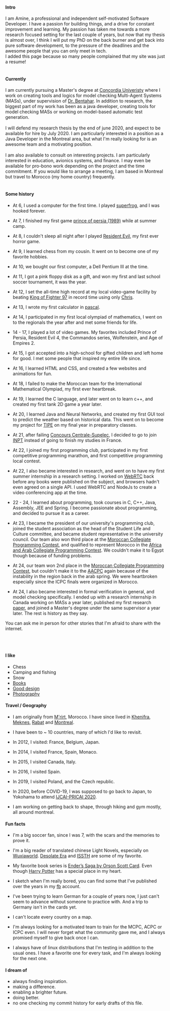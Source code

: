 
#### Intro
I am Amine, a professional and independent self-motivated Software Developer. I have a passion for building things, and a drive for constant improvement and learning. My passion has taken me towards a more research focused setting for the last couple of years, but now that my thesis is almost over, I think I will put my PhD on the back burner and get back into pure software development, to the pressure of the deadlines and the awesome people that you can only meet in tech.
<br>
I added this page because so many people complained that my site was just a resume!
<br><br>
#### Currently
I am currently pursuing a Master's degree at [Concordia Univeristy](https://www.concordia.ca/) where I work on creating tools and logics for model checking Multi-Agent Systems (MASs), under supervision of [Dr. Bentahar](https://users.encs.concordia.ca/~bentahar/). In addition to research, the biggest part of my work has been as a java developer, creating tools for model checking MASs or working on model-based automatic test generation.
<br><br>
I will defend my research thesis by the end of june 2020, and expect to be available for hire by July 2020. I am particularly interested in a position as a Java Developer in the Montreal area, but what I'm really looking for is an awesome team and a motivating position.
<br><br>
I am also available to consult on interesting projects. I am particularly interested in education, avionics systems, and finance. I may even be available for pro-bono work depending on the project and the time commitment.  If you would like to arrange a meeting, I am based in Montreal but travel to Morocco (my home country) frequently.
<br><br>

#### Some history

- At 6, I used a computer for the first time. I played [superfrog](https://www.dosgamesarchive.com/download/superfrog/), and I was hooked forever.

- At 7, I finished my first game [prince of persia (1989)](https://www.retrogames.cz/play_102-DOS.php?language=EN) while at summer camp.

- At 8, I couldn't sleep all night after I played [Resident Evil](https://en.wikipedia.org/wiki/Resident_Evil_(1996_video_game)), my first ever horror game.

- At 9, I learned chess from my cousin. It went on to become one of my favorite hobbies. 

- At 10, we bought our first computer, a Dell Pentium III at the time.

- At 11, I got a pink floppy disk as a gift, and won my first and last school soccer tournament, it was the year.

- At 12, I set the all-time high record at my local video-game facility by beating [King of Fighter 97](https://www.retrogames.cz/play_102-DOS.php?language=EN) in record time using only [Chris](https://hero.fandom.com/wiki/Chris_(The_King_of_Fighters)).

- At 13, I wrote my first calculator in  [pascal](https://en.wikipedia.org/wiki/Pascal_(programming_language)).

- At 14, I participated in my first local olympiad of mathematics, I went on to the regionals the year after and met some friends for life. 

- 14 - 17, I played a lot of video games. My favorites included Prince of Persia, Resident Evil 4, the Commandos series, Wolfenstein, and Age of Empires 2.

- At 15, I got accepted into a high-school for gifted children and left home for good. I met some people that inspired my entire life since.

- At 16, I learned HTML and CSS, and created a few websites and animations for fun.

- At 18, I failed to make the Moroccan team for the International Mathematical Olympiad, my first ever heartbreak.

- At 19, I learned the C language, and later went on to learn c++, and created my first tank 2D game a year later.

- At 20, I learned Java and Neural Networks, and created my first GUI tool to predict the weather based on historical data. This went on to become my project for [TIPE](https://www.scei-concours.fr/tipe.php) on my final year in preparatory classes.

- At 21, after failing [Concours Centrale-Supelec](https://www.concours-centrale-supelec.fr/), I decided to go to join [INPT](https://www.inpt.ac.ma/) instead of going to finish my studies in France.

- At 22, I joined my first programming club, participated in my first competitive programming marathon, and first competitive programming local contest.

- At 22, I also became interested in research, and went on to have my first summer internship in a research setting. I worked on [WebRTC](https://webrtc.org/) back before any books were published on the subject, and browsers hadn't even agreed on a single API. I used WebRTC and NodeJs to create a video conferencing app at the time.

- 22 - 24, I learned about programming, took courses in C, C++, Java, Assembly, JEE and Spring. I become passionate about programming, and decided to pursue it as a career.

- At 23, I became the president of our university's programming club, joined the student association as the head of the Student Life and Culture committee, and became student representative in the university council. Our team also won third place at the [Moroccan Collegiate Programming Contest](https://icpc.baylor.edu/regionals/finder/MCPC-2014), and qualified to represent Morocco in the [Africa and Arab Collegiate Programming Contest](http://acpc.global/). We couldn't make it to Egypt though because of funding problems.

- At 24, our team won 2nd place in the [Moroccan Collegiate Programming Contest](https://icpc.baylor.edu/regionals/finder/MCPC-2014), but couldn't make it to the [AACPC](http://acpc.global/) again because of the instability in the region back in the arab spring. We were heartbroken especially since the ICPC finals were organized in Morocco.

- At 24, I also became interested in formal verification in general, and model checking specifically. I ended up with a research internship in Canada working on MASs a year later, published my first research [paper](https://link.springer.com/chapter/10.1007/978-3-319-25524-8_37), and joined a Master's degree under the same supervisor a year later. The rest is history as they say.

You can ask me in person for other stories that I'm afraid to share with the internet.

<br><br>
#### I like
- Chess
- Camping and fishing
- Snow
- [Books](https://www.goodreads.com/user/show/20744969-amine)
- [Good design](/)
- [Photography](https://www.facebook.com/amine.laarej)

#### Travel / Geography

- I am originally from [M'rirt](https://goo.gl/maps/qDhAmd7x2F17ADpr6), Morocco. I have since lived in [Khenifra](https://goo.gl/maps/vG2rTXtMWLgxye9ZA), [Meknes](https://goo.gl/maps/t2rj2XL4sAFxX35s5), [Rabat](https://goo.gl/maps/pPTUn8Eg1FLRKhSz9) and [Montreal](https://goo.gl/maps/DddgbWdvZ1wDzLxG9).

- I have been to ~ 10 countries, many of which I'd like to revisit.

- In 2012, I visited: France, Belgium, Japan.

- In 2014, I visited France, Spain, Monaco.

- In 2015, I visited Canada, Italy.

- In 2016, I visited Spain.

- In 2019, I visited Poland, and the Czech republic.

- In 2020, before COVID-19, I was supposed to go back to Japan, to Yokohama to attend [IJCAI-PRICAI 2020](https://ijcai20.org/).

- I am working on getting back to shape, through hiking and gym mostly, all around montreal.

#### Fun facts

- I'm a big soccer fan, since I was 7, with the scars and the memories to prove it.

- I'm a big reader of translated chinese Light Novels, especially on [Wuxiaworld](https://www.wuxiaworld.com/). [Desolate Era](https://www.wuxiaworld.com/novel/desolate-era) and [ISSTH](https://www.wuxiaworld.com/novel/i-shall-seal-the-heavens) are some of my favorite.

- My favorite book series is [Ender’s Saga by Orson Scott Card](https://www.goodreads.com/list/show/42643.ENDER_S_SAGA_IN_ORDER). Even though [Harry Potter](/) has a special place in my heart.

- I sketch when I'm really bored, you can find some that I've published over the years in my [fb](https://www.facebook.com/amine.laarej) account.

- I've been trying to learn German for a couple of years now, I just can't seem to advance without someone to practice with. And a trip to Germany isn't in the cards yet.

- I can't locate every country on a map.

- I'm always looking for a motivated team to train for the MCPC, ACPC or ICPC even. I will never forget what the community gave me, and I always promised myself to give back once I can.

- I always have of linux distributions that I'm testing in addition to the usual ones. I have a favorite one for every task, and I'm always looking for the next one.

#### I dream of

- always finding inspiration.
- making a difference.
- enabling a brighter future.
- doing better.
- no one checking my commit history for early drafts of this file.




